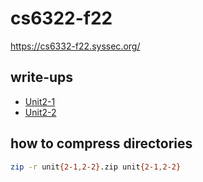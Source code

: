 # cs6322-f22

<https://cs6332-f22.syssec.org/>

## write-ups

- [Unit2-1](unit2-1/write-up.md)
- [Unit2-2](unit2-2/write-up.md)

## how to compress directories

```bash
zip -r unit{2-1,2-2}.zip unit{2-1,2-2}
```
